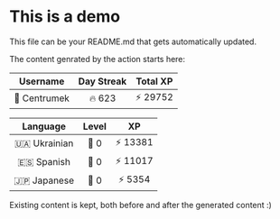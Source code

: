 # This is a demo

This file can be your README.md that gets automatically updated.

The content genrated by the action starts here:

<!--START_SECTION:duolingoStats-->
<!-- Automatically generated with https://github.com/centrumek/duolingo-readme-stats-->

| Username | Day Streak | Total XP |
|:---:|:---:|:---:|
| 👤 Centrumek | 🔥 623 | ⚡ 29752 |

| Language | Level | XP |
|:---:|:---:|:---:|
| 🇺🇦 Ukrainian | 👑 0 | ⚡ 13381 |
| 🇪🇸 Spanish | 👑 0 | ⚡ 11017 |
| 🇯🇵 Japanese | 👑 0 | ⚡ 5354 |

<!--END_SECTION:duolingoStats-->

Existing content is kept, both before and after the generated content :)